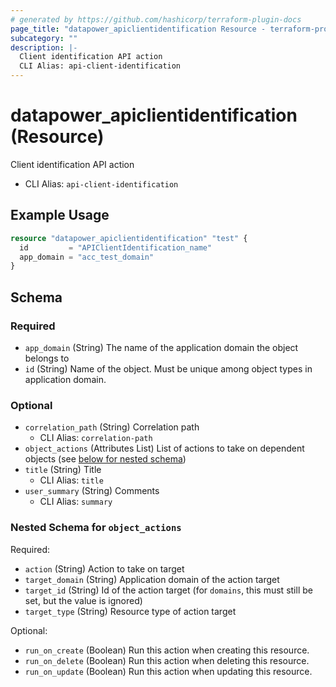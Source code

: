 ```yaml
---
# generated by https://github.com/hashicorp/terraform-plugin-docs
page_title: "datapower_apiclientidentification Resource - terraform-provider-datapower"
subcategory: ""
description: |-
  Client identification API action
  CLI Alias: api-client-identification
---
```


# datapower_apiclientidentification (Resource)

Client identification API action
  - CLI Alias: `api-client-identification`

## Example Usage

```terraform
resource "datapower_apiclientidentification" "test" {
  id         = "APIClientIdentification_name"
  app_domain = "acc_test_domain"
}
```

<!-- schema generated by tfplugindocs -->
## Schema

### Required

- `app_domain` (String) The name of the application domain the object belongs to
- `id` (String) Name of the object. Must be unique among object types in application domain.

### Optional

- `correlation_path` (String) Correlation path
  - CLI Alias: `correlation-path`
- `object_actions` (Attributes List) List of actions to take on dependent objects (see [below for nested schema](#nestedatt--object_actions))
- `title` (String) Title
  - CLI Alias: `title`
- `user_summary` (String) Comments
  - CLI Alias: `summary`

<a id="nestedatt--object_actions"></a>
### Nested Schema for `object_actions`

Required:

- `action` (String) Action to take on target
- `target_domain` (String) Application domain of the action target
- `target_id` (String) Id of the action target (for `domains`, this must still be set, but the value is ignored)
- `target_type` (String) Resource type of action target

Optional:

- `run_on_create` (Boolean) Run this action when creating this resource.
- `run_on_delete` (Boolean) Run this action when deleting this resource.
- `run_on_update` (Boolean) Run this action when updating this resource.
